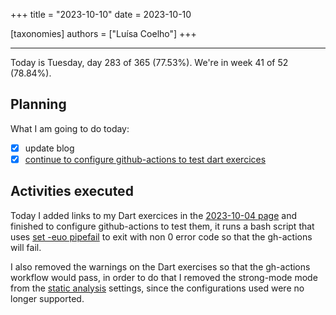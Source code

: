 +++
title = "2023-10-10"
date = 2023-10-10

[taxonomies]
authors = ["Luísa Coelho"]
+++

---

Today is Tuesday, day 283 of 365 (77.53%). We're in week 41 of 52 (78.84%). 

## Planning

What I am going to do today: 

- [x] update blog
- [x] [continue to configure github-actions to test dart exercices](https://github.com/LuCCoelho/Exercism-Solutions/issues/1)

## Activities executed

Today I added links to my Dart exercices in the [2023-10-04 page](https://github.com/OmnicodeSolutions/blog/blob/main/content/blog/2023-10-04.md) and finished to configure github-actions to test them, it runs a bash script that uses [set -euo pipefail](https://dougrichardson.us/notes/fail-fast-bash-scripting.html) to exit with non 0 error code so that the gh-actions will fail.

I also removed the warnings on the Dart exercises so that the gh-actions workflow would pass, in order to do that I removed the strong-mode mode from the [static analysis](https://dart.dev/tools/analysis) settings, since the configurations used were no longer supported.